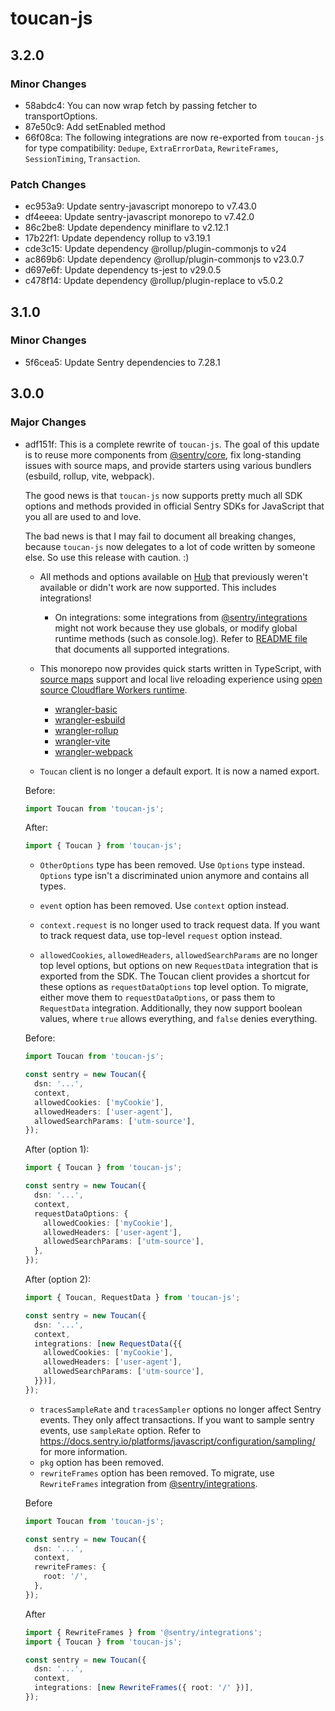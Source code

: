 # toucan-js

## 3.2.0

### Minor Changes

- 58abdc4: You can now wrap fetch by passing fetcher to transportOptions.
- 87e50c9: Add setEnabled method
- 66f08ca: The following integrations are now re-exported from `toucan-js` for type compatibility: `Dedupe`, `ExtraErrorData`, `RewriteFrames`, `SessionTiming`, `Transaction`.

### Patch Changes

- ec953a9: Update sentry-javascript monorepo to v7.43.0
- df4eeea: Update sentry-javascript monorepo to v7.42.0
- 86c2be8: Update dependency miniflare to v2.12.1
- 17b22f1: Update dependency rollup to v3.19.1
- cde3c15: Update dependency @rollup/plugin-commonjs to v24
- ac869b6: Update dependency @rollup/plugin-commonjs to v23.0.7
- d697e6f: Update dependency ts-jest to v29.0.5
- c478f14: Update dependency @rollup/plugin-replace to v5.0.2

## 3.1.0

### Minor Changes

- 5f6cea5: Update Sentry dependencies to 7.28.1

## 3.0.0

### Major Changes

- adf151f: This is a complete rewrite of `toucan-js`. The goal of this update is to reuse more components from [@sentry/core](https://github.com/getsentry/sentry-javascript/tree/master/packages/core), fix long-standing issues with source maps, and provide starters using various bundlers (esbuild, rollup, vite, webpack).

  The good news is that `toucan-js` now supports pretty much all SDK options and methods provided in official Sentry SDKs for JavaScript that you all are used to and love.

  The bad news is that I may fail to document all breaking changes, because `toucan-js` now delegates to a lot of code written by someone else. So use this release with caution. :)

  - All methods and options available on [Hub](https://github.com/getsentry/sentry-javascript/blob/master/packages/core/src/hub.ts) that previously weren't available or didn't work are now supported. This includes integrations!
    - On integrations: some integrations from [@sentry/integrations](https://github.com/getsentry/sentry-javascript/tree/master/packages/integrations) might not work because they use globals, or modify global runtime methods (such as console.log). Refer to [README file](https://github.com/robertcepa/toucan-js) that documents all supported integrations.
  - This monorepo now provides quick starts written in TypeScript, with [source maps](https://docs.sentry.io/platforms/javascript/sourcemaps/) support and local live reloading experience using [open source Cloudflare Workers runtime](https://github.com/cloudflare/workerd).

    - [wrangler-basic](examples/wrangler-basic/)
    - [wrangler-esbuild](examples/wrangler-esbuild/)
    - [wrangler-rollup](examples/wrangler-rollup/)
    - [wrangler-vite](examples/wrangler-vite/)
    - [wrangler-webpack](examples/wrangler-webpack/)

  - `Toucan` client is no longer a default export. It is now a named export.

  Before:

  ```typescript
  import Toucan from 'toucan-js';
  ```

  After:

  ```typescript
  import { Toucan } from 'toucan-js';
  ```

  - `OtherOptions` type has been removed. Use `Options` type instead. `Options` type isn't a discriminated union anymore and contains all types.

  - `event` option has been removed. Use `context` option instead.
  - `context.request` is no longer used to track request data. If you want to track request data, use top-level `request` option instead.
  - `allowedCookies`, `allowedHeaders`, `allowedSearchParams` are no longer top level options, but options on new `RequestData` integration that is exported from the SDK. The Toucan client provides a shortcut for these options as `requestDataOptions` top level option. To migrate, either move them to `requestDataOptions`, or pass them to `RequestData` integration. Additionally, they now support boolean values, where `true` allows everything, and `false` denies everything.

  Before:

  ```typescript
  import Toucan from 'toucan-js';

  const sentry = new Toucan({
    dsn: '...',
    context,
    allowedCookies: ['myCookie'],
    allowedHeaders: ['user-agent'],
    allowedSearchParams: ['utm-source'],
  });
  ```

  After (option 1):

  ```typescript
  import { Toucan } from 'toucan-js';

  const sentry = new Toucan({
    dsn: '...',
    context,
    requestDataOptions: {
      allowedCookies: ['myCookie'],
      allowedHeaders: ['user-agent'],
      allowedSearchParams: ['utm-source'],
    },
  });
  ```

  After (option 2):

  ```typescript
  import { Toucan, RequestData } from 'toucan-js';

  const sentry = new Toucan({
    dsn: '...',
    context,
    integrations: [new RequestData({{
      allowedCookies: ['myCookie'],
      allowedHeaders: ['user-agent'],
      allowedSearchParams: ['utm-source'],
    }})],
  });
  ```

  - `tracesSampleRate` and `tracesSampler` options no longer affect Sentry events. They only affect transactions. If you want to sample sentry events, use `sampleRate` option. Refer to https://docs.sentry.io/platforms/javascript/configuration/sampling/ for more information.
  - `pkg` option has been removed.
  - `rewriteFrames` option has been removed. To migrate, use `RewriteFrames` integration from [@sentry/integrations](https://github.com/getsentry/sentry-javascript/tree/master/packages/integrations).

  Before

  ```typescript
  import Toucan from 'toucan-js';

  const sentry = new Toucan({
    dsn: '...',
    context,
    rewriteFrames: {
      root: '/',
    },
  });
  ```

  After

  ```typescript
  import { RewriteFrames } from '@sentry/integrations';
  import { Toucan } from 'toucan-js';

  const sentry = new Toucan({
    dsn: '...',
    context,
    integrations: [new RewriteFrames({ root: '/' })],
  });
  ```
